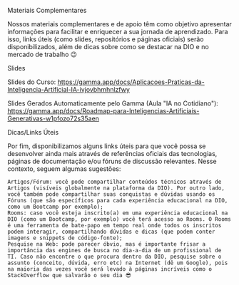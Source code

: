 Materiais Complementares

Nossos materiais complementares e de apoio têm como objetivo apresentar informações para facilitar e enriquecer a sua jornada de aprendizado. Para isso, links úteis (como slides, repositórios e páginas oficiais) serão disponibilizados, além de dicas sobre como se destacar na DIO e no mercado de trabalho 😉

 
Slides

Slides do Curso:
https://gamma.app/docs/Aplicacoes-Praticas-da-Inteligencia-Artificial-IA-ivjovbhmhnlzfwy

Slides Gerados Automaticamente pelo Gamma (Aula "IA no Cotidiano"):
https://gamma.app/docs/Roadmap-para-Inteligencias-Artificiais-Generativas-w1pfozo72s35aen

 
Dicas/Links Úteis

Por fim, disponibilizamos alguns links úteis para que você possa se desenvolver ainda mais através de referências oficiais das tecnologias, páginas de documentação e/ou fóruns de discussão relevantes. Nesse contexto, seguem algumas sugestões:

    Artigos/Fórum: você pode compartilhar conteúdos técnicos através de Artigos (visíveis globalmente na plataforma da DIO). Por outro lado, você também pode compartilhar suas conquistas e dúvidas usando os Fóruns (que são específicos para cada experiência educacional na DIO, como um Bootcamp por exemplo);
    Rooms: caso você esteja inscrito(a) em uma experiência educacional na DIO (como um Bootcamp, por exemplo) você terá acesso ao Rooms. O Rooms é uma ferramenta de bate-papo em tempo real onde todos os inscritos podem interagir, compartilhando dúvidas e dicas (que podem conter imagens e snippets de código-fonte);
    Pesquise na Web: pode parecer óbvio, mas é importante frisar a importância das engines de busca no dia-a-dia de um profissional de TI. Caso não encontre o que procura dentro da DIO, pesquise sobre o assunto (conceito, dúvida, erro etc) na Internet (dê um Google), pois na maioria das vezes você será levado à páginas incríveis como o StackOverflow que salvarão o seu dia 😎
